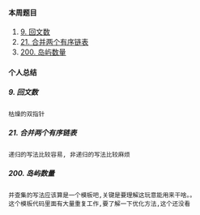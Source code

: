 #### 本周题目

1. [9. 回文数](https://leetcode-cn.com/problems/palindrome-number/)
2. [21. 合并两个有序链表](https://leetcode-cn.com/problems/merge-two-sorted-lists/submissions/)
3. [200. 岛屿数量](https://leetcode-cn.com/problems/number-of-islands/submissions/)



#### 个人总结


##### 9. 回文数
```
枯燥的双指针
```

##### 21. 合并两个有序链表
```
递归的写法比较容易, 非递归的写法比较麻烦
```


##### 200. 岛屿数量
```
并查集的写法应该算是一个模板吧,关键是要理解这玩意能用来干啥。。
这个模板代码里面有大量重复工作,要了解一下优化方法,这个还没看
```
